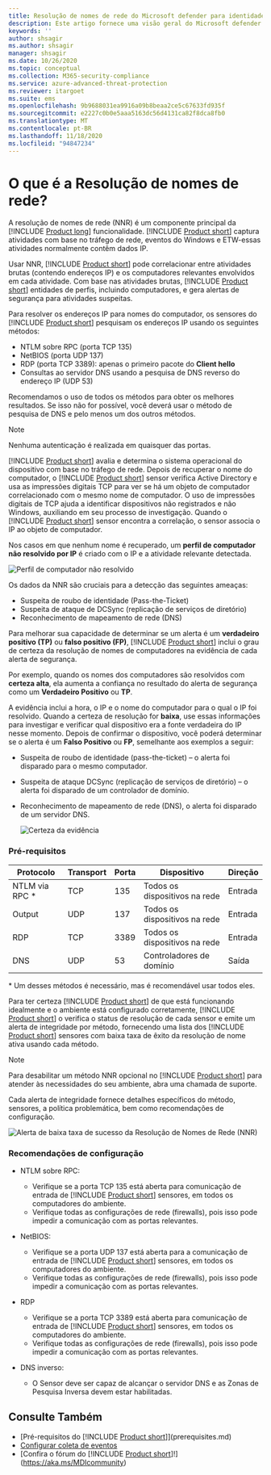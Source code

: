 ```yaml
---
title: Resolução de nomes de rede do Microsoft defender para identidade
description: Este artigo fornece uma visão geral do Microsoft defender para a funcionalidade de resolução de nome de rede avançada da identidade e usa o.
keywords: ''
author: shsagir
ms.author: shsagir
manager: shsagir
ms.date: 10/26/2020
ms.topic: conceptual
ms.collection: M365-security-compliance
ms.service: azure-advanced-threat-protection
ms.reviewer: itargoet
ms.suite: ems
ms.openlocfilehash: 9b9688031ea9916a09b8beaa2ce5c67633fd935f
ms.sourcegitcommit: e2227c0b0e5aaa5163dc56d4131ca82f8dca8fb0
ms.translationtype: MT
ms.contentlocale: pt-BR
ms.lasthandoff: 11/18/2020
ms.locfileid: "94847234"
---
```

# <a name="what-is-network-name-resolution"></a>O que é a Resolução de nomes de rede?

A resolução de nomes de rede (NNR) é um componente principal da  [!INCLUDE [Product long](includes/product-long.md)] funcionalidade. [!INCLUDE [Product short](includes/product-short.md)] captura atividades com base no tráfego de rede, eventos do Windows e ETW-essas atividades normalmente contêm dados IP.

Usar NNR, [!INCLUDE [Product short](includes/product-short.md)] pode correlacionar entre atividades brutas (contendo endereços IP) e os computadores relevantes envolvidos em cada atividade. Com base nas atividades brutas, [!INCLUDE [Product short](includes/product-short.md)] entidades de perfis, incluindo computadores, e gera alertas de segurança para atividades suspeitas.

Para resolver os endereços IP para nomes do computador, os sensores do [!INCLUDE [Product short](includes/product-short.md)] pesquisam os endereços IP usando os seguintes métodos:

- NTLM sobre RPC (porta TCP 135)
- NetBIOS (porta UDP 137)
- RDP (porta TCP 3389): apenas o primeiro pacote do **Client hello**
- Consultas ao servidor DNS usando a pesquisa de DNS reverso do endereço IP (UDP 53)

Recomendamos o uso de todos os métodos para obter os melhores resultados. Se isso não for possível, você deverá usar o método de pesquisa de DNS e pelo menos um dos outros métodos.

> [!NOTE]
> Nenhuma autenticação é realizada em quaisquer das portas.

[!INCLUDE [Product short](includes/product-short.md)] avalia e determina o sistema operacional do dispositivo com base no tráfego de rede. Depois de recuperar o nome do computador, o [!INCLUDE [Product short](includes/product-short.md)] sensor verifica Active Directory e usa as impressões digitais TCP para ver se há um objeto de computador correlacionado com o mesmo nome de computador. O uso de impressões digitais de TCP ajuda a identificar dispositivos não registrados e não Windows, auxiliando em seu processo de investigação.
Quando o [!INCLUDE [Product short](includes/product-short.md)] sensor encontra a correlação, o sensor associa o IP ao objeto de computador.

Nos casos em que nenhum nome é recuperado, um **perfil de computador não resolvido por IP** é criado com o IP e a atividade relevante detectada.

![Perfil de computador não resolvido](media/unresolved-computer-profile.png)

Os dados da NNR são cruciais para a detecção das seguintes ameaças:

- Suspeita de roubo de identidade (Pass-the-Ticket)
- Suspeita de ataque de DCSync (replicação de serviços de diretório)
- Reconhecimento de mapeamento de rede (DNS)

Para melhorar sua capacidade de determinar se um alerta é um **verdadeiro positivo (TP)** ou **falso positivo (FP)**, [!INCLUDE [Product short](includes/product-short.md)] inclui o grau de certeza da resolução de nomes de computadores na evidência de cada alerta de segurança.

Por exemplo, quando os nomes dos computadores são resolvidos com **certeza alta**, ela aumenta a confiança no resultado do alerta de segurança como um **Verdadeiro Positivo** ou **TP**.

A evidência inclui a hora, o IP e o nome do computador para o qual o IP foi resolvido. Quando a certeza de resolução for **baixa**, use essas informações para investigar e verificar qual dispositivo era a fonte verdadeira do IP nesse momento.
Depois de confirmar o dispositivo, você poderá determinar se o alerta é um **Falso Positivo** ou **FP**, semelhante aos exemplos a seguir:

- Suspeita de roubo de identidade (pass-the-ticket) – o alerta foi disparado para o mesmo computador.
- Suspeita de ataque DCSync (replicação de serviços de diretório) – o alerta foi disparado de um controlador de domínio.
- Reconhecimento de mapeamento de rede (DNS), o alerta foi disparado de um servidor DNS.

    ![Certeza da evidência](media/nnr-high-certainty.png)

### <a name="prerequisites"></a>Pré-requisitos

|Protocolo|Transport|Porta|Dispositivo|Direção|
|--------|--------|------|-------|------|
|NTLM via RPC *|TCP|135|Todos os dispositivos na rede|Entrada|
|Output|UDP|137|Todos os dispositivos na rede|Entrada|
|RDP|TCP|3389|Todos os dispositivos na rede|Entrada|
|DNS|UDP|53|Controladores de domínio|Saída|

\* Um desses métodos é necessário, mas é recomendável usar todos eles.

Para ter certeza [!INCLUDE [Product short](includes/product-short.md)] de que está funcionando idealmente e o ambiente está configurado corretamente, [!INCLUDE [Product short](includes/product-short.md)] o verifica o status de resolução de cada sensor e emite um alerta de integridade por método, fornecendo uma lista dos [!INCLUDE [Product short](includes/product-short.md)] sensores com baixa taxa de êxito da resolução de nome ativa usando cada método.

> [!NOTE]
> Para desabilitar um método NNR opcional no [!INCLUDE [Product short](includes/product-short.md)] para atender às necessidades do seu ambiente, abra uma chamada de suporte.

Cada alerta de integridade fornece detalhes específicos do método, sensores, a política problemática, bem como recomendações de configuração.

![Alerta de baixa taxa de sucesso da Resolução de Nomes de Rede (NNR)](media/nnr-success-rate.png)

### <a name="configuration-recommendations"></a>Recomendações de configuração

- NTLM sobre RPC:
  - Verifique se a porta TCP 135 está aberta para comunicação de entrada de [!INCLUDE [Product short](includes/product-short.md)] sensores, em todos os computadores do ambiente.
  - Verifique todas as configurações de rede (firewalls), pois isso pode impedir a comunicação com as portas relevantes.

- NetBIOS:
  - Verifique se a porta UDP 137 está aberta para a comunicação de entrada de [!INCLUDE [Product short](includes/product-short.md)] sensores, em todos os computadores do ambiente.
  - Verifique todas as configurações de rede (firewalls), pois isso pode impedir a comunicação com as portas relevantes.
- RDP
  - Verifique se a porta TCP 3389 está aberta para comunicação de entrada de [!INCLUDE [Product short](includes/product-short.md)] sensores, em todos os computadores do ambiente.
  - Verifique todas as configurações de rede (firewalls), pois isso pode impedir a comunicação com as portas relevantes.
- DNS inverso:
  - O Sensor deve ser capaz de alcançar o servidor DNS e as Zonas de Pesquisa Inversa devem estar habilitadas.

## <a name="see-also"></a>Consulte Também

- [Pré-requisitos do [!INCLUDE [Product short](includes/product-short.md)]](prerequisites.md)
- [Configurar coleta de eventos](configure-event-collection.md)
- [Confira o fórum do [!INCLUDE [Product short](includes/product-short.md)]!](https://aka.ms/MDIcommunity)

